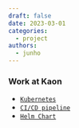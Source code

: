 ```yaml
---
draft: false
date: 2023-03-01
categories:
  - project
authors:
  - junho
---
```


### Work at Kaon

* [`Kubernetes`](Kubernetes-Core-Concept.md)
* [`CI/CD pipeline`](cicd_work.md)
* [`Helm Chart`](helm.pdf)